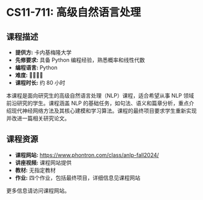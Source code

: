 # CS11-711: 高级自然语言处理

## 课程描述

- **提供方:** 卡内基梅隆大学  
- **先修要求:** 具备 Python 编程经验，熟悉概率和线性代数  
- **编程语言:** Python  
- **难度:** 🌟🌟🌟🌟  
- **课程时长:** 约 80 小时  

本课程是面向研究生的高级自然语言处理（NLP）课程，适合希望从事 NLP 领域前沿研究的学生。课程涵盖 NLP 的基础任务，如句法、语义和篇章分析，重点介绍现代神经网络方法及其核心建模和学习算法。课程的最终项目要求学生重新实现并改进一篇相关研究论文。

## 课程资源

- **课程网站:** <https://www.phontron.com/class/anlp-fall2024/>  
- **讲座视频:** 课程网站提供  
- **教材:** 无指定教材  
- **作业:** 四个作业，包括最终项目，详细信息见课程网站  

更多信息请访问课程网站。
